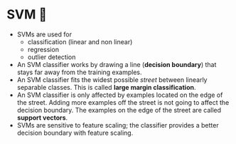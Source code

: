 # SVM :rocket:

* SVMs are used for 
    * classification (linear and non linear)
    * regression
    * outlier detection
* An SVM classifier works by drawing a line (**decision boundary**) that stays far away from the training examples.
* An SVM classifier fits the widest possible *street* between linearly separable classes. This is called **large margin classification**.
* An SVM classifier is only affected by examples located on the edge of the street. Adding more examples off the street is not going to affect the decision boundary. The examples on the edge of the street are called **support vectors**.
* SVMs are sensitive to feature scaling; the classifier provides a better decision boundary with feature scaling.

